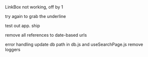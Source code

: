 

LinkBox not working, off by 1

try again to grab the underline

test out app. ship


remove all references to date-based urls

error handling
update db path in db.js and useSearchPage.js
remove loggers
